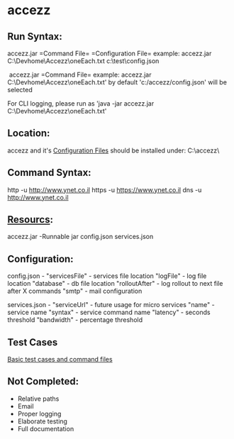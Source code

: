 # accezz

## Run Syntax:

  accezz.jar =Command File= =Configuration File=
  	example: accezz.jar C:\Devhome\Accezz\oneEach.txt c:\test\config.json
  
  accezz.jar =Command File=
	example: accezz.jar C:\Devhome\Accezz\oneEach.txt'
	by default 'c:/accezz/config.json' will be selected

  For CLI logging, please run as 'java -jar accezz.jar C:\Devhome\Accezz\oneEach.txt'     
  
## Location:  
  accezz and it's [Configuration Files](Https://github.com/tetraeder/accezz/tree/master/src/resources) should be installed under:
  C:\accezz\
  
## Command Syntax:
  http -u http://www.ynet.co.il
  https -u https://www.ynet.co.il
  dns -u http://www.ynet.co.il
  
## [Resourcs](Https://github.com/tetraeder/accezz/tree/master/src/resources):

accezz.jar -Runnable jar
config.json
services.json

## Configuration: 

config.json - 
  "servicesFile" - services file location 
  "logFile" - log file location
  "database" - db file location
  "rolloutAfter" - log rollout to next file after X commands
  "smtp" - mail configuration
  
services.json - 
  "serviceUrl" - future usage for micro services
  "name" - service name
  "syntax" - service command name 
	"latency" - seconds threshold
	"bandwidth" - percentage threshold
  
## Test Cases
  [Basic test cases and command files](https://github.com/tetraeder/accezz/tree/master/test)
  
## Not Completed:
  * Relative paths
  * Email
  * Proper logging
  * Elaborate testing
  * Full documentation
